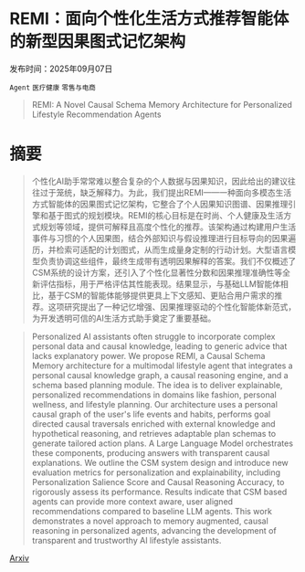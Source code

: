 # REMI：面向个性化生活方式推荐智能体的新型因果图式记忆架构

发布时间：2025年09月07日

`Agent` `医疗健康` `零售与电商`

> REMI: A Novel Causal Schema Memory Architecture for Personalized Lifestyle Recommendation Agents

# 摘要

> 个性化AI助手常常难以整合复杂的个人数据与因果知识，因此给出的建议往往过于笼统，缺乏解释力。为此，我们提出REMI——一种面向多模态生活方式智能体的因果图式记忆架构，它整合了个人因果知识图谱、因果推理引擎和基于图式的规划模块。REMI的核心目标是在时尚、个人健康及生活方式规划等领域，提供可解释且高度个性化的推荐。该架构通过构建用户生活事件与习惯的个人因果图，结合外部知识与假设推理进行目标导向的因果遍历，并检索可适配的计划图式，从而生成量身定制的行动计划。大型语言模型负责协调这些组件，最终生成带有透明因果解释的答案。我们不仅概述了CSM系统的设计方案，还引入了个性化显著性分数和因果推理准确性等全新评估指标，用于严格评估其性能表现。结果显示，与基础LLM智能体相比，基于CSM的智能体能够提供更具上下文感知、更贴合用户需求的推荐。这项研究提出了一种记忆增强、因果推理驱动的个性化智能体新范式，为开发透明可信的AI生活方式助手奠定了重要基础。

> Personalized AI assistants often struggle to incorporate complex personal data and causal knowledge, leading to generic advice that lacks explanatory power. We propose REMI, a Causal Schema Memory architecture for a multimodal lifestyle agent that integrates a personal causal knowledge graph, a causal reasoning engine, and a schema based planning module. The idea is to deliver explainable, personalized recommendations in domains like fashion, personal wellness, and lifestyle planning. Our architecture uses a personal causal graph of the user's life events and habits, performs goal directed causal traversals enriched with external knowledge and hypothetical reasoning, and retrieves adaptable plan schemas to generate tailored action plans. A Large Language Model orchestrates these components, producing answers with transparent causal explanations. We outline the CSM system design and introduce new evaluation metrics for personalization and explainability, including Personalization Salience Score and Causal Reasoning Accuracy, to rigorously assess its performance. Results indicate that CSM based agents can provide more context aware, user aligned recommendations compared to baseline LLM agents. This work demonstrates a novel approach to memory augmented, causal reasoning in personalized agents, advancing the development of transparent and trustworthy AI lifestyle assistants.

[Arxiv](https://arxiv.org/abs/2509.06269)